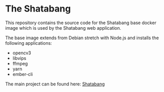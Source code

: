# The Shatabang
This repository contains the source code for the Shatabang base docker image which is used by the Shatabang web application.

The base image extends from Debian stretch with Node.js and installs the following applications:
- opencv3
- libvips
- ffmpeg
- yarn
- ember-cli

The main project can be found here:  [Shatabang](https://github.com/softbrix/shatabang)

